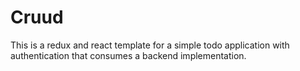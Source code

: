 # Cruud
This is a redux and react template for a simple todo application with authentication that consumes a backend implementation.
